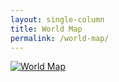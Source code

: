 ```yaml
---
layout: single-column
title: World Map
permalink: /world-map/
---
```


[![World Map](/assets/images/world-map/map-20150622.jpg)](/maps/golarion/)
